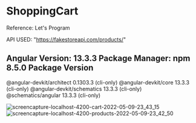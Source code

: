 # ShoppingCart
Reference: Let's Program

API USED: "https://fakestoreapi.com/products/"

Angular Version: 13.3.3
Package Manager: npm 8.5.0
Package                      Version
------------------------------------------------------
@angular-devkit/architect    0.1303.3 (cli-only)
@angular-devkit/core         13.3.3 (cli-only)
@angular-devkit/schematics   13.3.3 (cli-only)
@schematics/angular          13.3.3 (cli-only)

![screencapture-localhost-4200-cart-2022-05-09-23_43_15](https://user-images.githubusercontent.com/104018474/167471544-19373cb4-336e-4fb5-83f4-d68031bade85.png)
![screencapture-localhost-4200-products-2022-05-09-23_42_50](https://user-images.githubusercontent.com/104018474/167471562-68a34426-a9be-4bbb-993b-0fa0a7121eb0.png)
